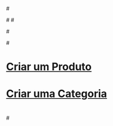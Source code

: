 #<!--INCLUIR Intro.js (CSS/JS) -->

#<link rel="stylesheet" href="introjs.min.css">
#<script src="introjs.min.js">

#<!-- INICIALIZAR AUTOMATICAMENTE (Função pode ser chamada no click ou outros eventos) -->
#<script>
#    introJs().start();
#</script>

#<!-- NOS ELEMENTOS HTML DA PÁGINA, DEFINIR
#STEP | INTRO
#EXEMPLO: /templates/dashboard/details.html: -->

#<div class="card-footer">
#	<div class="botoes-bemvindo">
#		<!-- PASSO 1 -->
#		<a data-step="1" data-intro="Novo visual para criação de produtos. Clique no botão acima para iniciar o cadastro de produtos de seu estabelecimento Cardapex."  href="{% url 'dashboard:products:list' tenant.uuid %}" class="btn btn-primary btn-md"><i class="fas fa-utensils mr-1"></i> Criar um Produto</a>
#		<!-- PASSO 2 -->
#		<a data-step="2" data-intro="Adicione seus produtos à categorias. Com o cadastro de categorias você consegue organizar seus produtos de forma intuitiva para o consumidor final." href="{% url 'dashboard:categories:list' tenant.uuid %}" class="btn btn-primary btn-md"><i class="fas fa-list mr-1"></i> Criar uma Categoria</a>
#	</div>
#</div>
